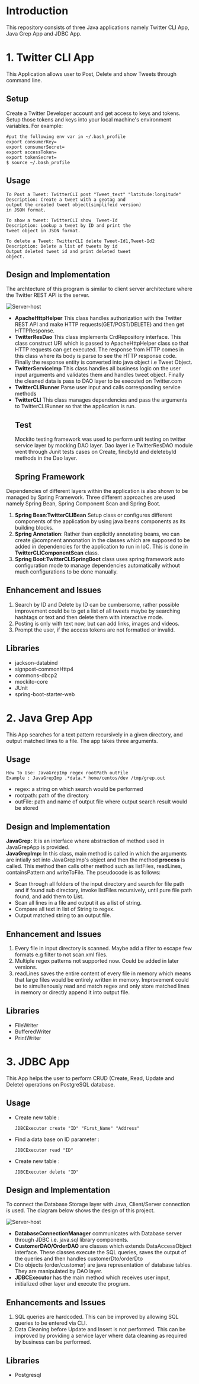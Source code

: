 <h1 id="introduction">Introduction</h1>
<p>This repository consists of three Java applications namely Twitter CLI App, Java Grep App and JDBC App. </p>
<h1 id="twitter-cli-app">1. Twitter CLI App</h1>
<p>This Application allows user to Post, Delete and show Tweets through command line.</p>
<h2 id="setup">Setup</h2>
Create a Twitter Developer account and get access to keys and tokens. Setup those tokens and keys into your local machine's environment variables. For example:
<pre><code>#put the following env var in ~/.bash_profile
export consumerKey=
export consumerSecret=
export accessToken=
export tokenSecret=
$ source ~/.bash_profile
</code></pre>
<h2 id="usage-1">Usage</h2>
<pre><code>To Post a Tweet: TwitterCLI post "Tweet_text" "latitude:longitude"
Description: Create a tweet with a geotag and
output the created tweet object(simplifeid version)
in JSON format.
</code></pre>
<pre><code>To show a tweet: TwitterCLI show  Tweet-Id
Description: Lookup a tweet by ID and print the
tweet object in JSON format.
</code></pre>
<pre><code>To delete a Tweet: TwitterCLI delete Tweet-Id1,Tweet-Id2
Description: Delete a list of tweets by id
Output deleted tweet id and print deleted tweet
object.
</code></pre>
<h2 id="design-and-implementation-1">Design and Implementation</h2>
<p>The archtecture of this program is similar to client server architecture where the Twitter REST API is the server.</p>
<img src="/diagrams/Twitter.png" alt="Server-host"></p>
<ul>
<li><strong>ApacheHttpHelper</strong> This class handles authorization with the Twitter REST API and make HTTP requests(GET/POST/DELETE) and then get HTTPResponse.</li>
 <li><strong>TwitterResDao</strong> This class implements CrdRepository interface. This class construct URI which is passed to ApacheHttpHelper class so that HTTP requests can get executed. The response from HTTP comes in this class where its body is parse to see the HTTP response code. Finally the response entity is converted into java object i.e Tweet Object.</li>
<li><strong>TwitterServiceImp</strong> This class handles all business logic on the user input arguments and validates them and handles tweet object. Finally the cleaned data is pass to DAO layer to be executed on Twitter.com</li>
 <li><strong>TwitterCLIRunner</strong> Parse user input and calls corresponding service methods</li>
<li><strong>TwitterCLI</strong> This class manages dependencies and pass the arguments to TwitterCLIRunner so that the application is run.</li>
<h2 id="test">Test</h2>
<p>Mockito testing framework was used to perform unit testing on twitter service layer by mocking DAO layer. Dao layer i.e TwitterResDAO module went through Junit tests cases on Create, findbyId and deletebyId methods in the Dao layer.</p>
<h2 id="sp">Spring Framework</h2>
</ul>
<p>Dependencies of different layers within the application is also shown to be managed by Spring Framework. Three different approaches are used namely Spring Bean, Spring Component Scan and Spring Boot.</p>
<ol>
<li><strong>Spring Bean</strong>:<strong>TwitterCLIBean</strong> Setup class or configures different components of the application by using java beans components as its building blocks.</li>
<li><strong>Spring Annotation</strong>: Rather than explicitly annotating beans, we can create @compnent annonation in the classes which are supposed to be added in dependencies for the application to run in IoC. This is done in  <strong>TwitterCLIComponentScan</strong> class.</li>
<li><strong>Spring Boot</strong>:<strong>TwitterCLISpringBoot</strong> class uses spring framework auto configuration mode to manage dependencies automatically without much configurations to be done manually.</li>
</ol>
<h2 id="enhancement-and-issues-1">Enhancement and Issues</h2>
<ol>
<li>Search by ID and Delete by ID can be cumbersome, rather possible improvement could be to get a list of all tweets maybe by searching hashtags or text and then delete them with interactive mode. </li>
 <li>Posting is only with text now, but can add links, images and videos.</li>
 <li>Prompt the user, if the access tokens are not formatted or invalid.</li>
</ol>
<h2 id="libraries">Libraries</h2>
<ul>
<li>jackson-databind</li>
<li>signpost-commonHttp4</li>
<li>commons-dbcp2</li>
<li>mockito-core</li>
<li>JUnit</li>
<li>spring-boot-starter-web</li>
</ul>
<h1 id="java-grep-app">2. Java Grep App</h1>
<p>This App searches for a text pattern recursively in a given directory, and output matched lines to a file. The app takes three arguments.</p>
<h2 id="usage">Usage</h2>
<pre><code>How To Use: JavaGrepImp regex rootPath outFile
Example : JavaGrepImp .*data.* home/centos/dev /tmp/grep.out
</code></pre>
<ul>
<li>regex: a string on which search would be performed</li>
<li>rootpath: path of the directory</li>
<li>outFile: path and name of output file where output search result would be stored</li>
</ul>
<h2 id="design-and-implementation">Design and Implementation</h2>
<p><strong>JavaGrep:</strong> It is an interface where abstraction of method used in JavaGrepApp is provided.<br>
<strong>JavaGrepImp:</strong>  In this class, main method is called in which the arguments are intially set into JavaGrepImp's object and then the method <strong>process</strong> is called. This method then calls other method such as listFiles, readLines, containsPattern and writeToFile. The pseudocode is as follows:</p>
<ul>
<li>Scan through all folders of the input directory and search for file path and if found sub directory, invoke listFiles recursively, until pure file path found, and add them to List.</li>
<li>Scan all lines in a file and output it as a list of string.</li>
<li>Compare all text in list of String to regex.</li>
<li>Output matched string to an output file.</li>
</ul>
<h2 id="enhancement-and-issues">Enhancement and Issues</h2>
<ol>
<li>Every file in input directory is scanned. Maybe add a filter to escape few formats e.g filter to not scan.xml files.</li>
<li>Multiple regex patterns not supported now. Could be added in later versions.</li>
<li>readLines saves the entire content of every file in memory which means that large files would be entirely written in memory. Improvement could be to simultenously read and match regex and only store matched lines in memory or directly append it into output file.</li>
</ol>
<h2 id="libraries">Libraries</h2>
<ul>
<li>FileWriter</li>
<li>BufferedWriter</li>
<li>PrintWriter</li>
</ul>
<h1 id="jdbc-app">3. JDBC App</h1>
<p>This App helps the user to perform CRUD (Create, Read, Update and Delete) operations on PostgreSQL database.</p>
<h2 id="usage1">Usage</h2>
<ul>
<li>Create new table : <pre><code>JDBCExecutor create "ID" "First_Name" "Address"</code></pre></li>
 <li>Find a data base on ID parameter : <pre><code>JDBCExecutor read "ID" </code></pre></li>
 <li>Create new table : <pre><code>JDBCExecutor delete "ID"</code></pre></li>
 </ul>
<h2 id="design-and-implementation-1">Design and Implementation</h2>
<p>To connect the Database Storage layer with Java, Client/Server connection is used. The diagram below shows the design of this project.</p>
<img src="/diagrams/JDBC.png" alt="Server-host"></p>
<ul>
<li><strong>DatabaseConnectionManager</strong> communicates with Database server through JDBC i.e. java.sql library components.</li>
<li><strong>CustomerDAO/OrderDAO</strong> are classes which extends DataAccessObject interface. These classes execute the SQL queries, saves the output of the queries and then handles customerDto/orderDto</li>
<li>Dto objects (order/customer) are java representation of database tables. They are manipulated by DAO layer.</li>
<li><strong>JDBCExecutor</strong> has the main method which receives user input, initialized other layer and execute the program. </li>
</ul>
<h2 id="enhancements-and-issues">Enhancements and Issues</h2>
<ol>
<li>SQL queries are hardcoded. This can be improved by allowing SQL queries to be entered via CLI.</li>
<li>Data Cleaning before Update and Insert is not performed. This can be improved by providing a service layer where data cleaning as required by business can be performed.</li>
</ol>
<h2 id="libraries">Libraries</h2>
<ul>
<li>Postgresql</li>
</ul>
